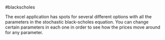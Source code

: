 #blackscholes

The excel application has spots for several different options with all the parameters in the stochastic black-scholes equation. You can change certain parameters in each one in order to see how the prices move around for any parameter.
